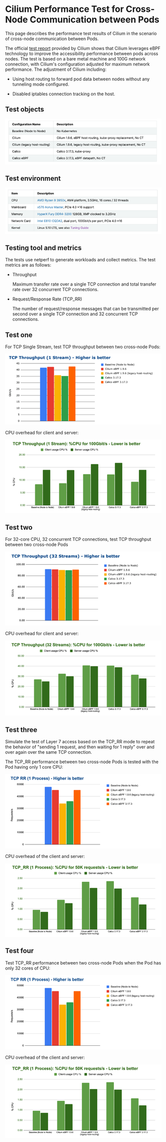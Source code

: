 # Cilium Performance Test for Cross-Node Communication between Pods

This page describes the performance test results of Cilium in the scenario of cross-node communication between Pods.

The official [test report](https://docs.cilium.io/en/v1.13/operations/performance/benchmark/) provided by Cilium shows that Cilium leverages eBPF technology to improve the accessibility performance between pods across nodes. The test is based on a bare metal machine and 100G network connection, with Cilium's configuration adjusted for maximum network performance.
The adjustment of Cilium including:

- Using host routing to forward pod data between nodes without any tunneling mode configured.

- Disabled iptables connection tracking on the host.

## Test objects

![cilium](../../images/cilium-cross-target.png)

## Test environment

![env](../../images/cilium-cross-env.png)

## Testing tool and metrics

The tests use netperf to generate workloads and collect metrics. The test metrics are as follows:

- Throughput

    Maximum transfer rate over a single TCP connection and total transfer rate over 32 concurrent TCP connections.

- Request/Response Rate (TCP_RR)

    The number of request/response messages that can be transmitted per second over a single TCP connection and 32 concurrent TCP connections.

## Test one

For TCP Single Stream, test TCP throughput between two cross-node Pods:

![single1](../../images/cilium-singlestream01.png)

CPU overhead for client and server:

![single2](../../images/cilium-singlestream02.png)

## Test two

For 32-core CPU, 32 concurrent TCP connections, test TCP throughput between two cross-node Pods

![multi](../../images/cilium-multistream01.png)

CPU overhead for client and server:

![multi2](../../images/cilium-multistream02.png)

## Test three

Simulate the test of Layer 7 access based on the TCP_RR mode to repeat the behavior of "sending 1 request, and then waiting for 1 reply" over and over again over the same TCP connection.

The TCP_RR performance between two cross-node Pods is tested with the Pod having only 1 core CPU:

![tcprr1](../../images/cilium-tcprr01.png)

CPU overhead of the client and server:

![tcprr2](../../images/cilium-tcprr02.png)

## Test four

Test TCP_RR performance between two cross-node Pods when the Pod has only 32 cores of CPU:

![tcprr3](../../images/cilium-tcprr03.png)

CPU overhead of the client and server:

![tcprr4](../../images/cilium-tcprr04.png)
